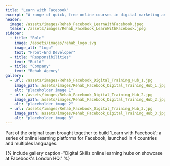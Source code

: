 ```yaml
---
title: "Learn with Facebook"
excerpt: "A range of quick, free online courses in digital marketing and career-focused skills, for everyone from jobseekers to professionals."
header:
  image: /assets/images/Rehab_Facebook_LearnWithFacebook.jpeg
  teaser: /assets/images/Rehab_Facebook_LearnWithFacebook.jpeg
sidebar:
  - title: "Role"
    image: /assets/images/rehab_logo.svg
    image_alt: "logo"
    text: "Front-End Developer"
  - title: "Responsibilities"
    text: "Build"
  - title: "Company"
    text: "Rehab Agency"
gallery:
  - url: /assets/images/Rehab_Facebook_Digital_Training_Hub_1.jpg
    image_path: assets/images/Rehab_Facebook_Digital_Training_Hub_1.jpg
    alt: "placeholder image 1"
  - url: /assets/images/Rehab_Facebook_Digital_Training_Hub_2.jpg
    image_path: assets/images/Rehab_Facebook_Digital_Training_Hub_2.jpg
    alt: "placeholder image 2"
  - url: /assets/images/Rehab_Facebook_Digital_Training_Hub_3.jpg
    image_path: assets/images/Rehab_Facebook_Digital_Training_Hub_3.jpg
    alt: "placeholder image 3"
---
```


Part of the original team brought together to build 'Learn with Facebook'; a series of online learning platforms for Facebook, launched in 4 countries and multiples languages.

{% include gallery caption="Digital Skills online learning hubs on showcase at Facebook's London HQ." %}
